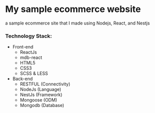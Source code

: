 # My sample ecommerce website
a sample ecommerce site that I made using Nodejs, React, and Nestjs


### Technology Stack: 
- Front-end
    - ReactJs
    - mdb-react
    - HTML5
    - CSS3 
    - SCSS & LESS
- Back-end    
    - RESTFUL (Connectivity)
    - NodeJs (Language)
    - NestJs (Framework)
    - Mongoose (ODM)
    - Mongodb (Database)
